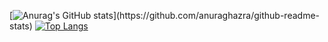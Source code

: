 [![Anurag's GitHub stats](https://github-readme-stats.vercel.app/api?username=hashsaksham&include_all_commits="true")](https://github.com/anuraghazra/github-readme-stats)
[![Top Langs](https://github-readme-stats.vercel.app/api/top-langs/?username=anuraghazra&langs_count=8)](https://github.com/anuraghazra/github-readme-stats)
